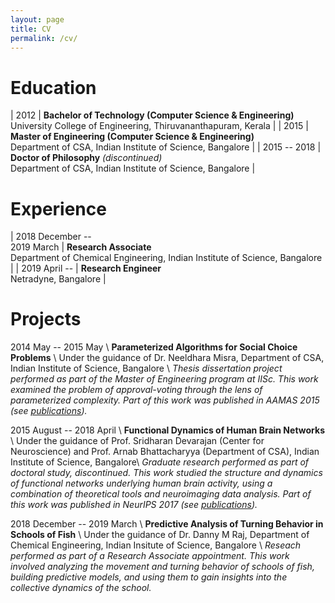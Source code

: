 ```yaml
---
layout: page
title: CV
permalink: /cv/
---
```


# Education

| 2012 | **Bachelor of Technology (Computer Science & Engineering)** <br> University College of Engineering, Thiruvananthapuram, Kerala |
| 2015 | **Master of Engineering (Computer Science & Engineering)** <br> Department of CSA, Indian Institute of Science, Bangalore |
| 2015 -- 2018 | **Doctor of Philosophy** _(discontinued)_ <br> Department of CSA, Indian Institute of Science, Bangalore |

# Experience

| 2018 December -- <br> 2019 March | **Research Associate** <br> Department of Chemical Engineering, Indian Institute of Science, Bangalore |
| 2019 April -- | **Research Engineer** <br> Netradyne, Bangalore |

# Projects

2014 May -- 2015 May \\
**Parameterized Algorithms for Social Choice Problems** \\
Under the guidance of Dr. Neeldhara Misra, Department of CSA, Indian Institute of Science, Bangalore \\
_Thesis dissertation project performed as part of the Master of Engineering program at IISc. This work examined the problem of approval-voting through the lens of parameterized complexity. Part of this work was published in AAMAS 2015 (see [publications](/publications/))._

2015 August -- 2018 April \\
**Functional Dynamics of Human Brain Networks** \\
Under the guidance of Prof. Sridharan Devarajan (Center for Neuroscience) and Prof. Arnab Bhattacharyya (Department of CSA), Indian Institute of Science, Bangalore\\
_Graduate research performed as part of doctoral study, discontinued. This work studied the structure and dynamics of functional networks underlying human brain activity, using a combination of theoretical tools and neuroimaging data analysis. Part of this work was published in NeurIPS 2017 (see [publications](/publications/))._

2018 December -- 2019 March \\
**Predictive Analysis of Turning Behavior in Schools of Fish** \\
Under the guidance of Dr. Danny M Raj, Department of Chemical Engineering, Indian Insitute of Science, Bangalore \\
_Reseach performed as part of a Research Associate appointment. This work involved analyzing the movement and turning behavior of schools of fish, building predictive models, and using them to gain insights into the collective dynamics of the school._





